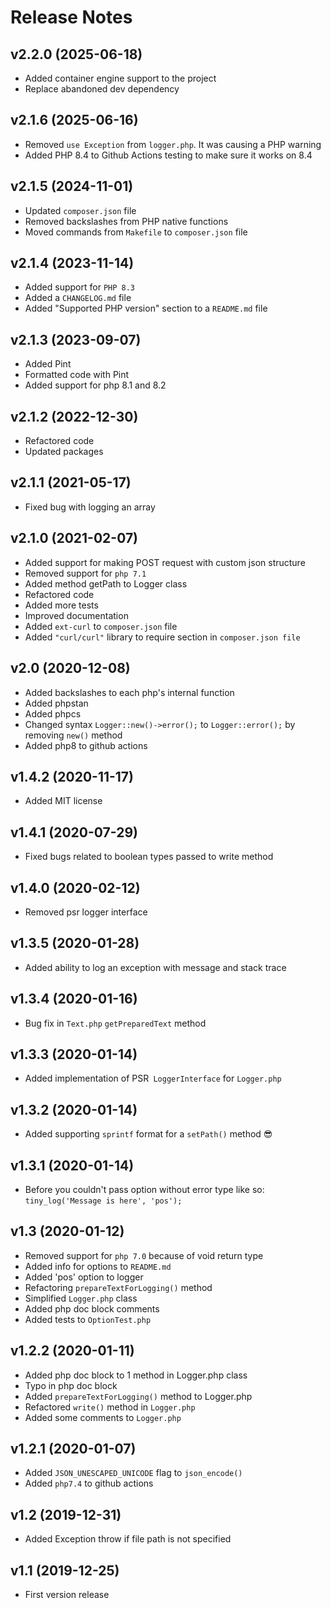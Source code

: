 # Release Notes

## v2.2.0 (2025-06-18)
- Added container engine support to the project
- Replace abandoned dev dependency

## v2.1.6 (2025-06-16)
- Removed `use Exception` from `logger.php`. It was causing a PHP warning
- Added PHP 8.4 to Github Actions testing to make sure it works on 8.4

## v2.1.5 (2024-11-01)
- Updated `composer.json` file
- Removed backslashes from PHP native functions
- Moved commands from `Makefile` to `composer.json` file

## v2.1.4 (2023-11-14)
- Added support for `PHP 8.3`
- Added a `CHANGELOG.md` file
- Added "Supported PHP version" section to a `README.md` file

## v2.1.3 (2023-09-07)
- Added Pint
- Formatted code with Pint
- Added support for php 8.1 and 8.2

## v2.1.2 (2022-12-30)
- Refactored code
- Updated packages

## v2.1.1 (2021-05-17)
- Fixed bug with logging an array

## v2.1.0 (2021-02-07)
- Added support for making POST request with custom json structure
- Removed support for `php 7.1`
- Added method getPath to Logger class
- Refactored code
- Added more tests
- Improved documentation
- Added `ext-curl` to `composer.json` file
- Added `"curl/curl"` library to require section in `composer.json file`

## v2.0 (2020-12-08)
- Added backslashes to each php's internal function
- Added phpstan
- Added phpcs
- Changed syntax `Logger::new()->error();` to `Logger::error();` by removing `new()` method
- Added php8 to github actions

## v1.4.2 (2020-11-17)
- Added MIT license

## v1.4.1 (2020-07-29)
- Fixed bugs related to boolean types passed to write method

## v1.4.0 (2020-02-12)
- Removed psr logger interface

## v1.3.5 (2020-01-28)
- Added ability to log an exception with message and stack trace

## v1.3.4 (2020-01-16)
- Bug fix in `Text.php` `getPreparedText` method

## v1.3.3 (2020-01-14)
- Added implementation of PSR` LoggerInterface` for `Logger.php`

## v1.3.2 (2020-01-14)
- Added supporting `sprintf` format for a `setPath()` method 😎

## v1.3.1 (2020-01-14)
- Before you couldn't pass option without error type like so: `tiny_log('Message is here', 'pos');`

## v1.3 (2020-01-12)
- Removed support for `php 7.0` because of void return type
- Added info for options to `README.md`
- Added 'pos' option to logger
- Refactoring `prepareTextForLogging()` method
- Simplified `Logger.php` class
- Added php doc block comments
- Added tests to `OptionTest.php`

## v1.2.2 (2020-01-11)

- Added php doc block to 1 method in Logger.php class
- Typo in php doc block
- Added `prepareTextForLogging()` method to Logger.php
- Refactored `write()` method in `Logger.php`
- Added some comments to `Logger.php`

## v1.2.1 (2020-01-07)

- Added `JSON_UNESCAPED_UNICODE` flag to `json_encode()`
- Added `php7.4` to github actions

## v1.2 (2019-12-31)
- Added Exception throw if file path is not specified

## v1.1 (2019-12-25)
- First version release